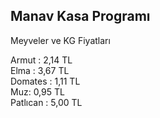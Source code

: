 ## Manav Kasa Programı

Meyveler ve KG Fiyatları

Armut : 2,14 TL  
Elma : 3,67 TL  
Domates : 1,11 TL  
Muz: 0,95 TL  
Patlıcan : 5,00 TL  